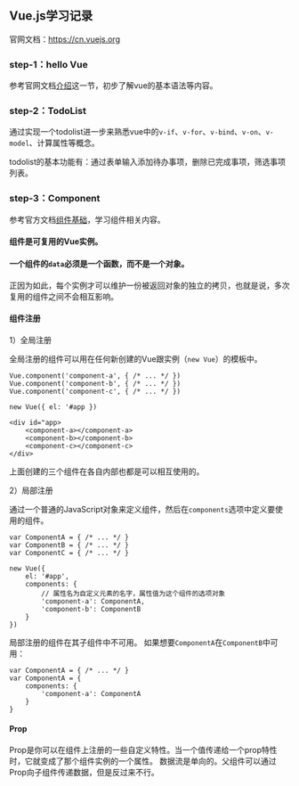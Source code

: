 ## Vue.js学习记录

官网文档：https://cn.vuejs.org

### step-1：hello Vue

参考官网文档[介绍](https://cn.vuejs.org/v2/guide/index.html)这一节，初步了解vue的基本语法等内容。

### step-2：TodoList

通过实现一个todolist进一步来熟悉vue中的`v-if`、`v-for`、`v-bind`、`v-on`、`v-model`、计算属性等概念。

todolist的基本功能有：通过表单输入添加待办事项，删除已完成事项，筛选事项列表。

### step-3：Component

参考官方文档[组件基础](https://cn.vuejs.org/v2/guide/components.html)，学习组件相关内容。

#### 组件是可复用的Vue实例。

#### 一个组件的`data`必须是一个函数，而不是一个对象。

正因为如此，每个实例才可以维护一份被返回对象的独立的拷贝，也就是说，多次复用的组件之间不会相互影响。

#### 组件注册

1）全局注册

全局注册的组件可以用在任何新创建的Vue跟实例（`new Vue`）的模板中。

```
Vue.component('component-a', { /* ... */ })
Vue.component('component-b', { /* ... */ })
Vue.component('component-c', { /* ... */ })

new Vue({ el: '#app })

<div id="app>
    <component-a></component-a>
    <component-b></component-b>
    <component-c></component-c>
</div>
```

上面创建的三个组件在各自内部也都是可以相互使用的。

2）局部注册

通过一个普通的JavaScript对象来定义组件，然后在`components`选项中定义要使用的组件。

```
var ComponentA = { /* ... */ }
var ComponentB = { /* ... */ }
var ComponentC = { /* ... */ }

new Vue({
    el: '#app',
    components: {
        // 属性名为自定义元素的名字，属性值为这个组件的选项对象
        'component-a': ComponentA,
        'component-b': ComponentB
    }
})
```

局部注册的组件在其子组件中不可用。
如果想要`ComponentA`在`ComponentB`中可用：

```
var ComponentA = { /* ... */ }
var ComponentA = {
    components: {
        'component-a': ComponentA
    }
}
```

#### Prop

Prop是你可以在组件上注册的一些自定义特性。当一个值传递给一个prop特性时，它就变成了那个组件实例的一个属性。
数据流是单向的。父组件可以通过Prop向子组件传递数据，但是反过来不行。
